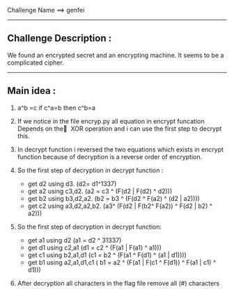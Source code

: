 Challenge Name ==> genfei
________________________________________

Challenge Description :
-----------------------

We found an encrypted secret and an encrypting machine. It seems to be a complicated cipher.

________________________________________

Main idea :
---------------
1) a^b =c if c^a=b then c^b=a

2) If we notice in the file encryp.py all equation in encrypt funcation Depends on the ْ XOR operation and i can use the first step to decrypt this. 

3) In decrypt function i reversed the two equations which exists in encrypt function because of decryption is a reverse order of encryption.

4) So the first step of decryption in decrypt function :
    -  get d2 using d3.          (d2= d1^1337)
    -  get a2 using c3,d2.       (a2 = c3 ^ (F(d2 | F(d2) ^ d2)))
    -  get b2 using b3,d2,a2.    (b2 = b3 ^ (F(d2 ^ F(a2) ^ (d2 | a2))))
    -  get c2 using a3,d2,a2,b2. (a3^ (F(d2 | F(b2^ F(a2)) ^ F(d2 | b2) ^ a2)))

5) So the first step of decryption in decrypt function:
    -  get a1 using d2             (a1 = d2 ^ 31337)
    -  get d1 using c2,a1          (d1 = c2 ^ (F(a1 | F(a1) ^ a1)))
    -  get c1 using b2,a1,d1       (c1 = b2 ^ (F(a1 ^ F(d1) ^ (a1 | d1))))
    -  get b1 using a2,a1,d1,c1    ( b1 =  a2 ^ (F(a1 | F(c1 ^ F(d1)) ^ F(a1 | c1) ^ d1)))
 
6) After decryption all characters in the flag file remove all (#) characters
  
